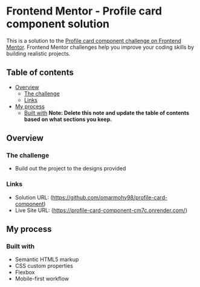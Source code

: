 # Frontend Mentor - Profile card component solution

This is a solution to the [Profile card component challenge on Frontend Mentor](https://www.frontendmentor.io/challenges/profile-card-component-cfArpWshJ). Frontend Mentor challenges help you improve your coding skills by building realistic projects. 

## Table of contents

- [Overview](#overview)
  - [The challenge](#the-challenge)
  - [Links](#links)
- [My process](#my-process)
  - [Built with](#built-with)
**Note: Delete this note and update the table of contents based on what sections you keep.**

## Overview

### The challenge

- Build out the project to the designs provided

### Links

- Solution URL: (https://github.com/omarmohy98/profile-card-component)
- Live Site URL: (https://profile-card-component-cm7c.onrender.com/)

## My process

### Built with

- Semantic HTML5 markup
- CSS custom properties
- Flexbox
- Mobile-first workflow

